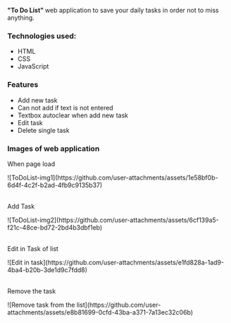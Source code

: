 <b>"To Do List" </b>web application to save your daily tasks in order not to miss anything.
<br>
<h3>Technologies used:</h3>
<ul>
  <li>HTML</li>
  <li>CSS</li>
  <li>JavaScript</li>
</ul>
<h3>Features</h3>
<ul>
  <li>Add new task</li>
  <li>Can not add if text is not entered</li>
  <li>Textbox autoclear when add new task</li>
  <li>Edit task</li>
  <li>Delete single task</li>
</ul>
<h3>Images of web application</h3>
<p>When page load</p>
![ToDoList-img1](https://github.com/user-attachments/assets/1e58bf0b-6d4f-4c2f-b2ad-4fb9c9135b37)
<br>
<br>
<p>Add Task</p>
![ToDoList-img2](https://github.com/user-attachments/assets/6cf139a5-f21c-48ce-bd72-2bd4b3dbf1eb)
<br>
<br>
<p>Edit in Task of list</p>
![Edit in task](https://github.com/user-attachments/assets/e1fd828a-1ad9-4ba4-b20b-3de1d9c7fdd8)
<br>
<br>
<p>Remove the task</p>
![Remove task from the list](https://github.com/user-attachments/assets/e8b81699-0cfd-43ba-a371-7a13ec32c06b)



